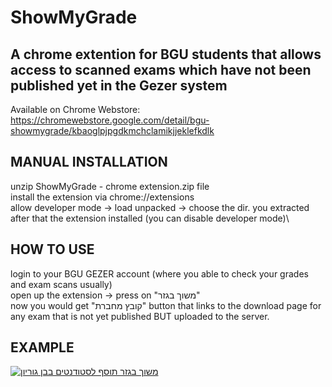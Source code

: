 # ShowMyGrade
A chrome extention for BGU students that allows access to scanned exams which have not been published yet in the Gezer system
-----------
Available on Chrome Webstore: https://chromewebstore.google.com/detail/bgu-showmygrade/kbaoglpjpgdkmchclamikjjeklefkdlk

MANUAL INSTALLATION
-------------
unzip ShowMyGrade - chrome extension.zip file\
install the extension via chrome://extensions\
allow developer mode -> load unpacked -> choose the dir. you extracted\
after that the extension installed (you can disable developer mode)\

HOW TO USE
-----------
login to your BGU GEZER account (where you able to check your grades and exam scans usually)\
open up the extension -> press on "משוך בגזר"             
now you would get "קובץ מחברת" button that links to the download page for any exam that is not yet published BUT uploaded to the server.

EXAMPLE
-----------
[![משוך בגזר תוסף לסטודנטים בבן גוריון](https://img.youtube.com/vi/BU-xamqOOiQ/0.jpg)](https://www.youtube.com/watch?v=BU-xamqOOiQ)
